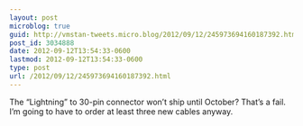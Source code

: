 ```yaml
---
layout: post
microblog: true
guid: http://vmstan-tweets.micro.blog/2012/09/12/245973694160187392.html
post_id: 3034888
date: 2012-09-12T13:54:33-0600
lastmod: 2012-09-12T13:54:33-0600
type: post
url: /2012/09/12/245973694160187392.html
---
```

The “Lightning” to 30-pin connector won’t ship until October? That’s a fail. I’m going to have to order at least three new cables anyway.
